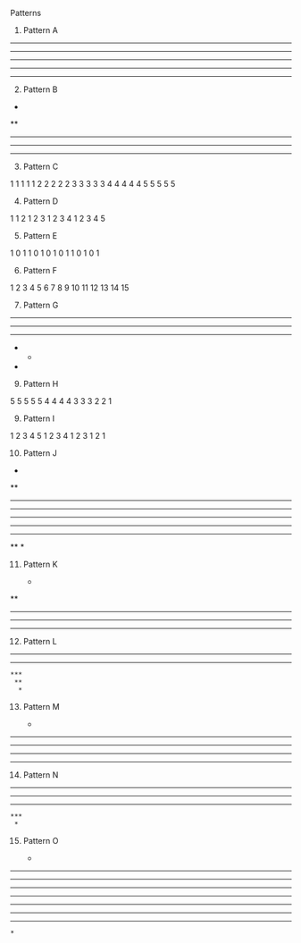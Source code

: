 Patterns

1. Pattern A 

*****
*****
*****
*****
*****

2. Pattern B

*
**
***
****
*****

3. Pattern C

1 1 1 1 1
2 2 2 2 2
3 3 3 3 3
4 4 4 4 4
5 5 5 5 5

4. Pattern D
 
1
1 2
1 2 3
1 2 3 4
1 2 3 4 5

5. Pattern E

1
0 1
1 0 1
0 1 0 1
1 0 1 0 1

6. Pattern F

1
2 3
4 5 6
7 8 9 10
11 12 13 14 15

7. Pattern G

* * * * * 
* * * *
* * *
* *
*

9. Pattern H

5 5 5 5 5
4 4 4 4
3 3 3
2 2
1

9. Pattern I

1 2 3 4 5
1 2 3 4 
1 2 3
1 2
1

10. Pattern J

*
**
***
****
*****
****
***
**
*

11. Pattern K

    *
   **
  ***
 ****
*****

12. Pattern L

  *****
   ****
    ***
     **
      *

13. Pattern M

    *
   ***
  *****
 *******
*********

14. Pattern N

 *********
  *******
   *****
    ***
     *

15. Pattern O

    *
   ***
  *****
 *******
*********
 *******
  *****
   ***
    *